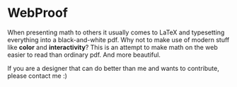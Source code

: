 WebProof
========

When presenting math to others it usually comes to LaTeX and typesetting everything into a black-and-white pdf. Why not to make use of modern stuff like **color** and **interactivity**? This is an attempt to make math on the web easier to read than ordinary pdf. And more beautiful.

If you are a designer that can do better than me and wants to contribute, please contact me :)
